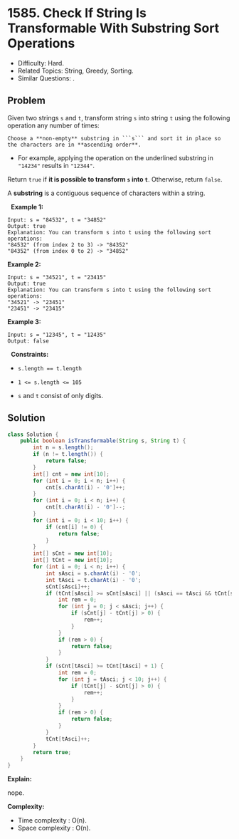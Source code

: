 # 1585. Check If String Is Transformable With Substring Sort Operations

- Difficulty: Hard.
- Related Topics: String, Greedy, Sorting.
- Similar Questions: .

## Problem

Given two strings ```s``` and ```t```, transform string ```s``` into string ```t``` using the following operation any number of times:


	Choose a **non-empty** substring in ```s``` and sort it in place so the characters are in **ascending order**.

	
		
- For example, applying the operation on the underlined substring in ```"14234"``` results in ```"12344"```.
	
	


Return ```true``` if **it is possible to transform ```s``` into ```t```**. Otherwise, return ```false```.

A **substring** is a contiguous sequence of characters within a string.

 
**Example 1:**

```
Input: s = "84532", t = "34852"
Output: true
Explanation: You can transform s into t using the following sort operations:
"84532" (from index 2 to 3) -> "84352"
"84352" (from index 0 to 2) -> "34852"
```

**Example 2:**

```
Input: s = "34521", t = "23415"
Output: true
Explanation: You can transform s into t using the following sort operations:
"34521" -> "23451"
"23451" -> "23415"
```

**Example 3:**

```
Input: s = "12345", t = "12435"
Output: false
```

 
**Constraints:**


	
- ```s.length == t.length```
	
- ```1 <= s.length <= 105```
	
- ```s``` and ```t``` consist of only digits.



## Solution

```java
class Solution {
    public boolean isTransformable(String s, String t) {
        int n = s.length();
        if (n != t.length()) {
            return false;
        }
        int[] cnt = new int[10];
        for (int i = 0; i < n; i++) {
            cnt[s.charAt(i) - '0']++;
        }
        for (int i = 0; i < n; i++) {
            cnt[t.charAt(i) - '0']--;
        }
        for (int i = 0; i < 10; i++) {
            if (cnt[i] != 0) {
                return false;
            }
        }
        int[] sCnt = new int[10];
        int[] tCnt = new int[10];
        for (int i = 0; i < n; i++) {
            int sAsci = s.charAt(i) - '0';
            int tAsci = t.charAt(i) - '0';
            sCnt[sAsci]++;
            if (tCnt[sAsci] >= sCnt[sAsci] || (sAsci == tAsci && tCnt[sAsci] + 1 >= sCnt[sAsci])) {
                int rem = 0;
                for (int j = 0; j < sAsci; j++) {
                    if (sCnt[j] - tCnt[j] > 0) {
                        rem++;
                    }
                }
                if (rem > 0) {
                    return false;
                }
            }
            if (sCnt[tAsci] >= tCnt[tAsci] + 1) {
                int rem = 0;
                for (int j = tAsci; j < 10; j++) {
                    if (tCnt[j] - sCnt[j] > 0) {
                        rem++;
                    }
                }
                if (rem > 0) {
                    return false;
                }
            }
            tCnt[tAsci]++;
        }
        return true;
    }
}
```

**Explain:**

nope.

**Complexity:**

* Time complexity : O(n).
* Space complexity : O(n).
